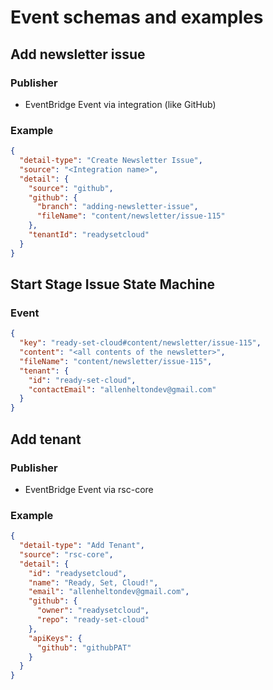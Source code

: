 # Event schemas and examples

## Add newsletter issue

### Publisher

* EventBridge Event via integration (like GitHub)

### Example

```json
{
  "detail-type": "Create Newsletter Issue",
  "source": "<Integration name>",
  "detail": {
    "source": "github",
    "github": {
      "branch": "adding-newsletter-issue",
      "fileName": "content/newsletter/issue-115"
    },
    "tenantId": "readysetcloud"
  }
}
```

## Start Stage Issue State Machine

### Event

```json
{
  "key": "ready-set-cloud#content/newsletter/issue-115",
  "content": "<all contents of the newsletter>",
  "fileName": "content/newsletter/issue-115",
  "tenant": {
    "id": "ready-set-cloud",
    "contactEmail": "allenheltondev@gmail.com"
  }
}
```

## Add tenant

### Publisher

* EventBridge Event via rsc-core

### Example

```json
{
  "detail-type": "Add Tenant",
  "source": "rsc-core",
  "detail": {
    "id": "readysetcloud",
    "name": "Ready, Set, Cloud!",
    "email": "allenheltondev@gmail.com",
    "github": {
      "owner": "readysetcloud",
      "repo": "ready-set-cloud"
    },
    "apiKeys": {
      "github": "githubPAT"
    }
  }
}
```
